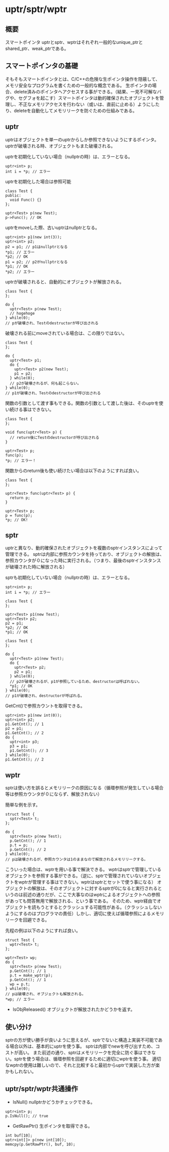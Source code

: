 uptr/sptr/wptr
==============

概要
---
スマートポインタ
uptrとsptr、wptrはそれぞれ一般的なunique_ptrとshared_ptr、weak_ptrである。

スマートポインタの基礎
---------------------
そもそもスマートポインタとは、C/C++の危険な生ポインタ操作を隠蔽して、メモリ安全なプログラムを書くための一般的な概念である。
生ポインタの場合、delete済みのポインタへアクセスする事ができる。（結果、一見不可解なバグや、セグフォを起こす）スマートポインタは動的確保されたオブジェクトを管理し、不正なメモリアクセスを行わない（或いは、直前に止める）ようにしたり、deleteを自動化してメモリリークを防ぐための仕組みである。

uptr
----
uptrはオブジェクトを単一のuptrからしか参照できないようにするポインタ。
uptrが破壊される時、オブジェクトもまた破壊される。

uptrを初期化していない場合（nullptrの時）は、エラーとなる。
```
uptr<int> p;
int i = *p; // エラー
```

uptrを初期化した場合は参照可能
```
class Test {
public:
  void Func() {}
};

uptr<Test> p(new Test);
p->Func(); // OK
```

uptrをmoveした際、古いuptrはnullptrとなる。
```
uptr<int> p1(new int(3));
uptr<int> p2;
p2 = p1; // p1はnullptrとなる
*p1; // エラー
*p2; // OK
p1 = p2; // p2がnullptrとなる
*p1; // OK
*p2; // エラー
```

uptrが破壊されると、自動的にオブジェクトが解放される。
```
class Test {
};

do {
  uptr<Test> p(new Test);
  // hogehoge
} while(0);
// pが破壊され、Testのdestructorが呼び出される
```

破壊される前にmoveされている場合は、この限りではない。
```
class Test {
};

do {
  uptr<Test> p1;
  do {
    uptr<Test> p2(new Test);
    p1 = p2;
  } while(0);
  // p2が破壊されるが、何も起こらない。
} while(0);
// p1が破壊され、Testのdestructorが呼び出される
```

関数の引数として渡す事もできる。関数の引数として渡した後は、そのuptrを使い続ける事はできない。
```
class Test {
};

void func(uptr<Test> p) {
  // return後にTestのdestructorが呼び出される
}

uptr<Test> p;
func(p);
*p; // エラー！
```

関数からのreturn後も使い続けたい場合は以下のようにすれば良い。
```
class Test {
};

uptr<Test> func(uptr<Test> p) {
  return p;
}

uptr<Test> p;
p = func(p);
*p; // OK!
```

sptr
----
uptrと異なり、動的確保されたオブジェクトを複数のsptrインスタンスによって管理できる。
sptrは内部に参照カウンタを持っており、オブジェクトの解放は、参照カウンタが０になった時に実行される。（つまり、最後のsptrインスタンスが破壊された時に解放される）

sptrも初期化していない場合（nullptrの時）は、エラーとなる。
```
sptr<int> p;
int i = *p; // エラー
```

```
class Test {
};

uptr<Test> p1(new Test);
uptr<Test> p2;
p2 = p1;
*p2; // OK
*p1; // OK
```

```
class Test {
};

do {
  uptr<Test> p1(new Test);
  do {
    uptr<Test> p2;
    p2 = p1;
  } while(0);
  // p2が破壊されるが、p1が参照しているため、destructorは呼ばれない。
  *p1; // OK
} while(0);
// p1が破壊され、destructorが呼ばれる。
```

GetCnt()で参照カウントを取得できる。
```
uptr<int> p1(new int(0));
uptr<int> p2;
p1.GetCnt(); // 1
p2 = p1;
p1.GetCnt(); // 2
do {
  uptr<int> p3;
  p3 = p1;
  p1.GetCnt(); // 3
} while(0);
p1.GetCnt(); // 2
```

wptr
----
sptrは使い方を誤るとメモリリークの原因になる（循環参照が発生している場合等は参照カウンタが０にならず、解放されない）

簡単な例を示す。
```
struct Test {
  sptr<Test> t;
};

do {
  sptr<Test> p(new Test);
  p.GetCnt(); // 1
  p.t = p;
  p.GetCnt(); // 2
} while(0);
// pは破壊されるが、参照カウンタは1のままなので解放されるメモリリークする。
```

こういった場合は、wptrを用いる事で解決できる。
wptrはsptrで管理しているオブジェクトを参照する事ができる。（逆に、sptrで管理されていないオブジェクトをwptrが管理する事はできない。wptrはsptrとセットで使う事になる）
オブジェクトの解放は、そのオブジェクトに対するsptrが0になると実行されるというのは前述の通りだが、ここで大事なのはwptrによるオブジェクトへの参照があっても問答無用で解放される、という事である。
そのため、wptr経由でオブジェクトを読もうとするとクラッシュする可能性がある。（クラッシュしないようにするのはプログラマの責任）しかし、適切に使えば循環参照によるメモリリークを回避できる。

先程の例は以下のようにすれば良い。

```
struct Test {
  wptr<Test> t;
};

wptr<Test> wp;
do {
  sptr<Test> p(new Test);
  p.GetCnt(); // 1
  p.t = make_wptr(p);
  p.GetCnt(); // 1
  wp = p.t;
} while(0);
// pは破壊され、オブジェクトも解放される。
*wp; // エラー
```
* IsObjReleased()
オブジェクトが解放されたかどうかを返す。

使い分け
-------
sptrの方が使い勝手が良いように思えるが、sptrでないと構造上実装不可能である場合以外は、基本的にuptrを使う事。
sptrは内部でnewを呼び出すため、コストが高い。
また前述の通り、sptrはメモリリークを完全に防ぐ事はできない。sptrを使う場合は、循環参照を回避するために適切にwptrを使う事。
適切なwptrの使用は難しいので、それと比較すると最初からuptrで実装した方が楽かもしれない。

uptr/sptr/wptr共通操作
---------------------
* IsNull()
nullptrかどうかチェックできる。
```
uptr<int> p;
p.IsNull(); // true
```

* GetRawPtr()
生ポインタを取得できる。
```
int buf[10];
uptr<int[]> p(new int[10]);
memcpy(p.GetRawPtr(), buf, 10);
```

